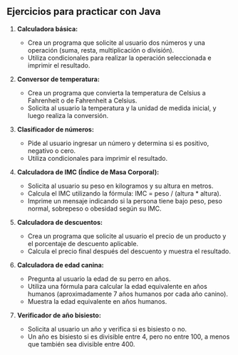 ## Ejercicios para practicar con Java
1. **Calculadora básica:**
   - Crea un programa que solicite al usuario dos números y una operación (suma, resta, multiplicación o división).
   - Utiliza condicionales para realizar la operación seleccionada e imprimir el resultado.

2. **Conversor de temperatura:**
   - Crea un programa que convierta la temperatura de Celsius a Fahrenheit o de Fahrenheit a Celsius.
   - Solicita al usuario la temperatura y la unidad de medida inicial, y luego realiza la conversión.

3. **Clasificador de números:**
   - Pide al usuario ingresar un número y determina si es positivo, negativo o cero.
   - Utiliza condicionales para imprimir el resultado.

4. **Calculadora de IMC (Índice de Masa Corporal):**
   - Solicita al usuario su peso en kilogramos y su altura en metros.
   - Calcula el IMC utilizando la fórmula: IMC = peso / (altura * altura).
   - Imprime un mensaje indicando si la persona tiene bajo peso, peso normal, sobrepeso o obesidad según su IMC.

5. **Calculadora de descuentos:**
   - Crea un programa que solicite al usuario el precio de un producto y el porcentaje de descuento aplicable.
   - Calcula el precio final después del descuento y muestra el resultado.

6. **Calculadora de edad canina:**
   - Pregunta al usuario la edad de su perro en años.
   - Utiliza una fórmula para calcular la edad equivalente en años humanos (aproximadamente 7 años humanos por cada año canino).
   - Muestra la edad equivalente en años humanos.

7. **Verificador de año bisiesto:**
   - Solicita al usuario un año y verifica si es bisiesto o no.
   - Un año es bisiesto si es divisible entre 4, pero no entre 100, a menos que también sea divisible entre 400.
